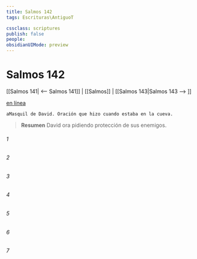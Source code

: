 ```yaml
---
title: Salmos 142
tags: Escrituras\AntiguoT

cssclass: scriptures
publish: false
people:
obsidianUIMode: preview
---
```


# Salmos 142
[[Salmos 141| <-- Salmos 141]] | [[Salmos]] | [[Salmos 143|Salmos 143 --> ]]

[en línea](https://churchofjesuschrist.org/study/scriptures/ot/ps/142?lang=spa)

```
aMasquil de David. Oración que hizo cuando estaba en la cueva.
```

> __Resumen__
David ora pidiendo protección de sus enemigos.

###### 1 


###### 2 


###### 3 


###### 4 


###### 5 


###### 6 


###### 7 


